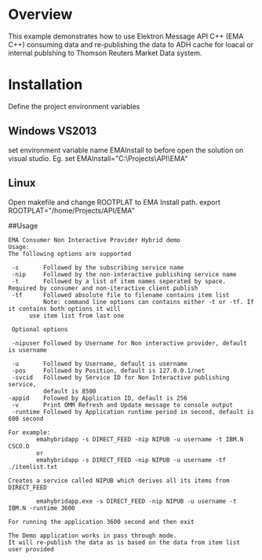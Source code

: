 # Overview
This example demonstrates how to use Elektron Message API C++ (EMA C++) consuming data and re-publishing the data to ADH cache for loacal or internal publshing to Thomson Reuters Market Data system.

# Installation
Define the project environment variables
## Windows VS2013
set environment variable name EMAInstall to  <EMA install dir> before open the solution on visual studio.
Eg. set EMAInstall="C:\Projects\API\EMA"

## Linux
Open makefile and change ROOTPLAT to EMA Install path.
export ROOTPLAT="/home/Projects/API/EMA"

##Usage
```
EMA Consumer Non Interactive Provider Hybrid demo
Usage:
The following options are supported

 -s       Followed by the subscribing service name
 -nip     Followed by the non-interactive publishing service name
 -t       Followed by a list of item names seperated by space. Required by consumer and non-iteractive client publish
 -tf      Followed absolute file to filename contains item list
          Note: command line options can contains either -t or -tf. If it contains both options it will 
	  use item list from last one

 Optional options

 -nipuser Followed by Username for Non interactive provider, default is username

 -u       Followed by Username, default is username
 -pos     Followed by Position, default is 127.0.0.1/net
 -svcid   Followed by Service ID for Non Interactive publishing service, 
          default is 8500 
-appid    Folowed by Application ID, default is 256
 -v       Print OMM Refresh and Update message to console output
 -runtime Followed by Application runtime period in second, default is 600 second

For example:
        emahybridapp -s DIRECT_FEED -nip NIPUB -u username -t IBM.N CSCO.O
        or
        emahybridapp -s DIRECT_FEED -nip NIPUB -u username -tf ./itemlist.txt
        
Creates a service called NIPUB which derives all its items from DIRECT_FEED

        emahybridapp.exe -s DIRECT_FEED -nip NIPUB -u username -t IBM.N -runtime 3600
        
For running the application 3600 second and then exit

The Demo application works in pass through mode.
It will re-publish the data as is based on the data from item list user provided
```


